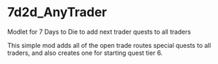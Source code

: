 # 7d2d_AnyTrader
Modlet for 7 Days to Die to add next trader quests to all traders

This simple mod adds all of the open trade routes special quests to all traders,
and also creates one for starting quest tier 6.